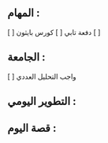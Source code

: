 ## المهام :

[  ] دفعة تابي
[  ] كورس بايثون 
[  ] 
## الجامعة :

[  ] واجب التحليل العددي
## التطوير اليومي :


## قصة اليوم :

